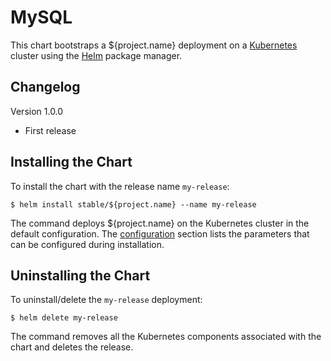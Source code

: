 # MySQL

This chart bootstraps a ${project.name} deployment on a [Kubernetes](http://kubernetes.io) cluster using the [Helm](https://helm.sh) package manager.


## Changelog

Version 1.0.0
* First release


## Installing the Chart

To install the chart with the release name `my-release`:

```console
$ helm install stable/${project.name} --name my-release
```

The command deploys ${project.name} on the Kubernetes cluster in the default configuration. The [configuration](#configuration) section lists the parameters that can be configured during installation.

## Uninstalling the Chart

To uninstall/delete the `my-release` deployment:

```console
$ helm delete my-release
```

The command removes all the Kubernetes components associated with the chart and deletes the release.
